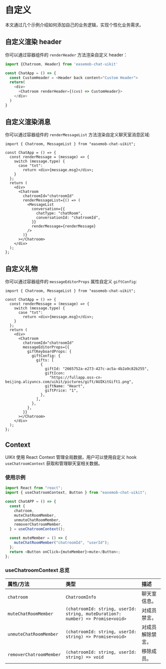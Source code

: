 # 自定义

<Toc />

本文通过几个示例介绍如何添加自己的业务逻辑，实现个性化业务需求。

## 自定义渲染 header

你可以通过容器组件的 `renderHeader` 方法渲染自定义 header：

```javascript
import {Chatroom, Header} from 'easemob-chat-uikit'

const ChatApp = () => {
  const CustomHeader = <Header back content="Custom Header">
  return(
    <div>
      <Chatroom renderHeader={(cvs) => CustomHeader}>
    </div>
  )
}
```

## 自定义渲染消息

你可以通过容器组件的 `renderMessageList` 方法渲染自定义聊天室消息区域:

```tsx
import { Chatroom, MessageList } from "easemob-chat-uikit";

const ChatApp = () => {
  const renderMessage = (message) => {
    switch (message.type) {
      case "txt":
        return <div>{message.msg}</div>;
    }
  };
  return (
    <div>
      <Chatroom
        chatroomId="chatroomId"
        renderMessageList={() => (
          <MessageList
            conversation={{
              chatType: "chatRoom",
              conversationId: "chatroomId",
            }}
            renderMessage={renderMessage}
          />
        )}
      ></Chatroom>
    </div>
  );
};
```

## 自定义礼物

你可以通过容器组件的 `messageEditorProps` 属性自定义 `giftConfig`:

```tsx
import { Chatroom, MessageList } from "easemob-chat-uikit";

const ChatApp = () => {
  const renderMessage = (message) => {
    switch (message.type) {
      case "txt":
        return <div>{message.msg}</div>;
    }
  };
  return (
    <div>
      <Chatroom
        chatroomId="chatroomId"
        messageEditorProps={{
          giftKeyboardProps: {
            giftConfig: {
              gifts: [
                {
                  giftId: "2665752a-e273-427c-ac5a-4b2a9c82b255",
                  giftIcon:
                    "https://fullapp.oss-cn-beijing.aliyuncs.com/uikit/pictures/gift/AUIKitGift1.png",
                  giftName: "Heart",
                  giftPrice: "1",
                },
              ],
            },
          },
        }}
      ></Chatroom>
    </div>
  );
};
```

## Context

UIKit 使用 React Context 管理全局数据，用户可以使用自定义 hook `useChatroomContext` 获取和管理聊天室相关数据。

### 使用示例

```javascript
import React from "react";
import { useChatroomContext, Button } from "easemob-chat-uikit";

const ChatAPP = () => {
  const {
    chatroom,
    muteChatRoomMember,
    unmuteChatRoomMember,
    removerChatroomMember,
  } = useChatroomContext();

  const muteMember = () => {
    muteChatRoomMember("chatroomId", "userId");
  };
  return <Button onClick={muteMember}>mute</Button>;
};
```

### useChatroomContext 总览

| 属性/方法             | 类型                   | 描述                  |
| :-------------------- | :-------------- | :-------------------- | 
| `chatroom`       | `ChatroomInfo`       | 聊天室信息。          |
| `muteChatRoomMember`    | `(chatroomId: string, userId: string, muteDuration?: number) => Promise<void>` | 对成员禁言。 |
| `unmuteChatRoomMember`  | `(chatroomId: string, userId: string) => Promise<void>`            | 对成员解除禁言。      |
| `removerChatroomMember` | `(chatroomId: string, userId: string) => void`               | 移除成员。            |
